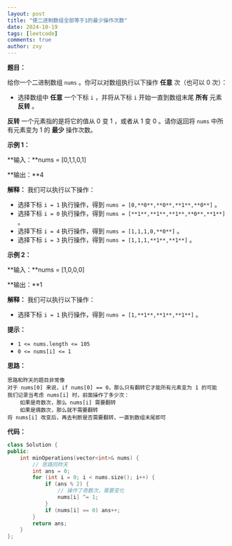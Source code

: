 ```yaml
---
layout: post
title: "使二进制数组全部等于1的最少操作次数"
date: 2024-10-19
tags: [leetcode]
comments: true
author: zxy
---
```


**题目：**

给你一个二进制数组 `nums` 。你可以对数组执行以下操作 **任意** 次（也可以 0 次）：

- 选择数组中 **任意** 一个下标 `i` ，并将从下标 `i` 开始一直到数组末尾 **所有** 元素 **反转** 。

**反转** 一个元素指的是将它的值从 0 变 1 ，或者从 1 变 0 。请你返回将 `nums` 中所有元素变为 1 的 **最少** 操作次数。

**示例 1：**

**输入：**nums = [0,1,1,0,1]

**输出：**4

**解释：**
我们可以执行以下操作：

- 选择下标 `i = 1` 执行操作，得到 `nums = [0,**0**,**0**,**1**,**0**]` 。
- 选择下标 `i = 0` 执行操作，得到 `nums = [**1**,**1**,**1**,**0**,**1**]` 。
- 选择下标 `i = 4` 执行操作，得到 `nums = [1,1,1,0,**0**]` 。
- 选择下标 `i = 3` 执行操作，得到 `nums = [1,1,1,**1**,**1**]` 。

**示例 2：**

**输入：**nums = [1,0,0,0]

**输出：**1

**解释：**
我们可以执行以下操作：

- 选择下标 `i = 1` 执行操作，得到 `nums = [1,**1**,**1**,**1**]` 。

**提示：**

- `1 <= nums.length <= 105`
- `0 <= nums[i] <= 1`

**思路：**

```
思路和昨天的题目非常像
对于 nums[0] 来说，if nums[0] == 0，那么只有翻转它才能所有元素变为 1 的可能
我们记录当考虑 nums[i] 时，前面操作了多少次：
	如果是奇数次，那么 nums[i] 需要翻转
	如果是偶数次，那么就不需要翻转
将 nums[i] 改变后，再去判断是否需要翻转，一直到数组末尾即可
```

**代码：**

```cpp
class Solution {
public:
    int minOperations(vector<int>& nums) {
        // 思路同昨天
        int ans = 0;
        for (int i = 0; i < nums.size(); i++) {
            if (ans % 2) {
                // 操作了奇数次，需要变化
                nums[i] ^= 1;
            }
            if (nums[i] == 0) ans++;
        }
        return ans;
    }
};
```



